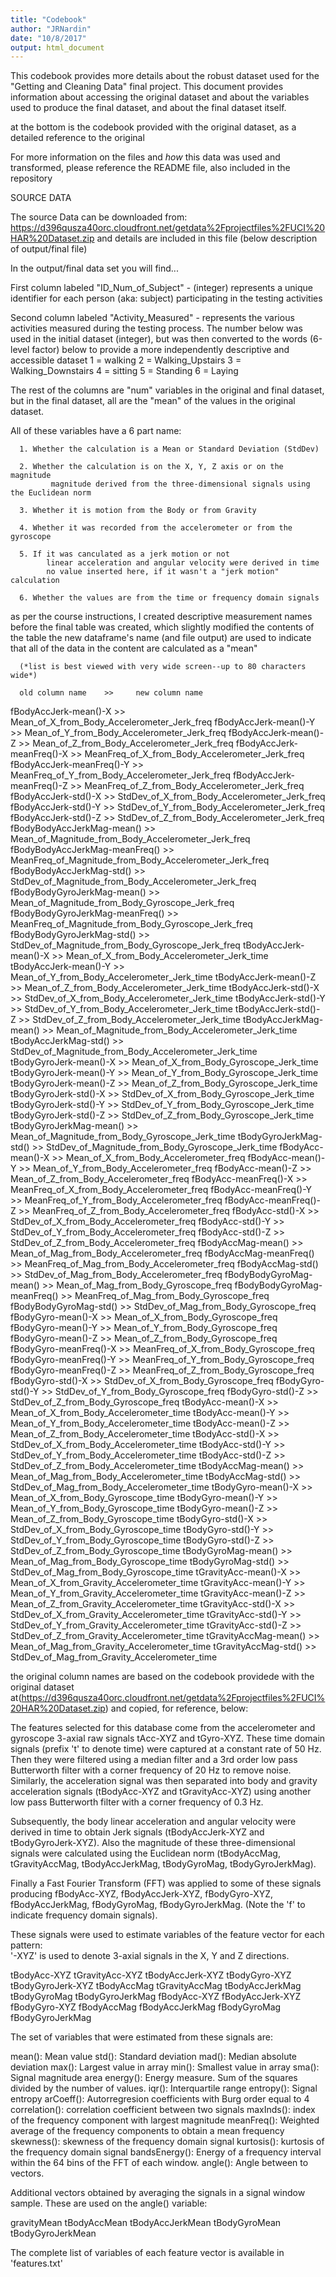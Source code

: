 ```yaml
---
title: "Codebook"
author: "JRNardin"
date: "10/8/2017"
output: html_document
---
```


This codebook provides more details about the robust dataset used for the "Getting and
Cleaning Data" final project. This document provides information about accessing
the original dataset and about the variables used to produce the final dataset, 
and about the final dataset itself.

at the bottom is the codebook provided with the original dataset, as a detailed
reference to the original

For more information on the files and *how* this data was used and transformed, please reference
the README file, also included in the repository

SOURCE DATA

The source Data can be downloaded from: https://d396qusza40orc.cloudfront.net/getdata%2Fprojectfiles%2FUCI%20HAR%20Dataset.zip
and details are included in this file (below description of output/final file)


In the output/final data set you will find...

First column labeled "ID_Num_of_Subject" - (integer) represents a unique identifier for
      each person (aka: subject) participating in the testing activities
      
Second column labeled "Activity_Measured" - represents the various activities
      measured during the testing process. The number below was used in the 
      initial dataset (integer), but was then converted to the words (6-level factor)
      below to provide a more independently descriptive and accessible dataset
      1 = walking
      2 = Walking_Upstairs
      3 = Walking_Downstairs
      4 = sitting
      5 = Standing
      6 = Laying

The rest of the columns are "num" variables in the original and final dataset, 
but in the final dataset, all are the "mean" of the values in the original 
dataset. 

All of these variables have a 6 part name:

      1. Whether the calculation is a Mean or Standard Deviation (StdDev)
      
      2. Whether the calculation is on the X, Y, Z axis or on the magnitude 
             magnitude derived from the three-dimensional signals using the Euclidean norm
      
      3. Whether it is motion from the Body or from Gravity
      
      4. Whether it was recorded from the accelerometer or from the gyroscope
      
      5. If it was canculated as a jerk motion or not
            linear acceleration and angular velocity were derived in time
            no value inserted here, if it wasn't a "jerk motion" calculation
      
      6. Whether the values are from the time or frequency domain signals
      
as per the course instructions, I created descriptive measurement names before
the final table was created, which slightly modified the contents of the table
the new dataframe's name (and file output) are used to indicate that all
of the data in the content are calculated as a "mean"

      (*list is best viewed with very wide screen--up to 80 characters wide*)
      
      old column name    >>     new column name

fBodyAccJerk-mean()-X     >>     Mean_of_X_from_Body_Accelerometer_Jerk_freq
fBodyAccJerk-mean()-Y     >>     Mean_of_Y_from_Body_Accelerometer_Jerk_freq
fBodyAccJerk-mean()-Z     >>     Mean_of_Z_from_Body_Accelerometer_Jerk_freq
fBodyAccJerk-meanFreq()-X     >>     MeanFreq_of_X_from_Body_Accelerometer_Jerk_freq
fBodyAccJerk-meanFreq()-Y     >>     MeanFreq_of_Y_from_Body_Accelerometer_Jerk_freq
fBodyAccJerk-meanFreq()-Z     >>     MeanFreq_of_Z_from_Body_Accelerometer_Jerk_freq
fBodyAccJerk-std()-X     >>     StdDev_of_X_from_Body_Accelerometer_Jerk_freq
fBodyAccJerk-std()-Y     >>     StdDev_of_Y_from_Body_Accelerometer_Jerk_freq
fBodyAccJerk-std()-Z     >>     StdDev_of_Z_from_Body_Accelerometer_Jerk_freq
fBodyBodyAccJerkMag-mean()     >>     Mean_of_Magnitude_from_Body_Accelerometer_Jerk_freq
fBodyBodyAccJerkMag-meanFreq()     >>     MeanFreq_of_Magnitude_from_Body_Accelerometer_Jerk_freq
fBodyBodyAccJerkMag-std()     >>     StdDev_of_Magnitude_from_Body_Accelerometer_Jerk_freq
fBodyBodyGyroJerkMag-mean()     >>     Mean_of_Magnitude_from_Body_Gyroscope_Jerk_freq
fBodyBodyGyroJerkMag-meanFreq()     >>     MeanFreq_of_Magnitude_from_Body_Gyroscope_Jerk_freq
fBodyBodyGyroJerkMag-std()     >>     StdDev_of_Magnitude_from_Body_Gyroscope_Jerk_freq
tBodyAccJerk-mean()-X     >>     Mean_of_X_from_Body_Accelerometer_Jerk_time
tBodyAccJerk-mean()-Y     >>     Mean_of_Y_from_Body_Accelerometer_Jerk_time
tBodyAccJerk-mean()-Z     >>     Mean_of_Z_from_Body_Accelerometer_Jerk_time
tBodyAccJerk-std()-X     >>     StdDev_of_X_from_Body_Accelerometer_Jerk_time
tBodyAccJerk-std()-Y     >>     StdDev_of_Y_from_Body_Accelerometer_Jerk_time
tBodyAccJerk-std()-Z     >>     StdDev_of_Z_from_Body_Accelerometer_Jerk_time
tBodyAccJerkMag-mean()     >>     Mean_of_Magnitude_from_Body_Accelerometer_Jerk_time
tBodyAccJerkMag-std()     >>     StdDev_of_Magnitude_from_Body_Accelerometer_Jerk_time
tBodyGyroJerk-mean()-X     >>     Mean_of_X_from_Body_Gyroscope_Jerk_time
tBodyGyroJerk-mean()-Y     >>     Mean_of_Y_from_Body_Gyroscope_Jerk_time
tBodyGyroJerk-mean()-Z     >>     Mean_of_Z_from_Body_Gyroscope_Jerk_time
tBodyGyroJerk-std()-X     >>     StdDev_of_X_from_Body_Gyroscope_Jerk_time
tBodyGyroJerk-std()-Y     >>     StdDev_of_Y_from_Body_Gyroscope_Jerk_time
tBodyGyroJerk-std()-Z     >>     StdDev_of_Z_from_Body_Gyroscope_Jerk_time
tBodyGyroJerkMag-mean()     >>     Mean_of_Magnitude_from_Body_Gyroscope_Jerk_time
tBodyGyroJerkMag-std()     >>     StdDev_of_Magnitude_from_Body_Gyroscope_Jerk_time
fBodyAcc-mean()-X     >>     Mean_of_X_from_Body_Accelerometer_freq
fBodyAcc-mean()-Y     >>     Mean_of_Y_from_Body_Accelerometer_freq
fBodyAcc-mean()-Z     >>     Mean_of_Z_from_Body_Accelerometer_freq
fBodyAcc-meanFreq()-X     >>     MeanFreq_of_X_from_Body_Accelerometer_freq
fBodyAcc-meanFreq()-Y     >>     MeanFreq_of_Y_from_Body_Accelerometer_freq
fBodyAcc-meanFreq()-Z     >>     MeanFreq_of_Z_from_Body_Accelerometer_freq
fBodyAcc-std()-X     >>     StdDev_of_X_from_Body_Accelerometer_freq
fBodyAcc-std()-Y     >>     StdDev_of_Y_from_Body_Accelerometer_freq
fBodyAcc-std()-Z     >>     StdDev_of_Z_from_Body_Accelerometer_freq
fBodyAccMag-mean()     >>     Mean_of_Mag_from_Body_Accelerometer_freq
fBodyAccMag-meanFreq()     >>     MeanFreq_of_Mag_from_Body_Accelerometer_freq
fBodyAccMag-std()     >>     StdDev_of_Mag_from_Body_Accelerometer_freq
fBodyBodyGyroMag-mean()     >>     Mean_of_Mag_from_Body_Gyroscope_freq
fBodyBodyGyroMag-meanFreq()     >>     MeanFreq_of_Mag_from_Body_Gyroscope_freq
fBodyBodyGyroMag-std()     >>     StdDev_of_Mag_from_Body_Gyroscope_freq
fBodyGyro-mean()-X     >>     Mean_of_X_from_Body_Gyroscope_freq
fBodyGyro-mean()-Y     >>     Mean_of_Y_from_Body_Gyroscope_freq
fBodyGyro-mean()-Z     >>     Mean_of_Z_from_Body_Gyroscope_freq
fBodyGyro-meanFreq()-X     >>     MeanFreq_of_X_from_Body_Gyroscope_freq
fBodyGyro-meanFreq()-Y     >>     MeanFreq_of_Y_from_Body_Gyroscope_freq
fBodyGyro-meanFreq()-Z     >>     MeanFreq_of_Z_from_Body_Gyroscope_freq
fBodyGyro-std()-X     >>     StdDev_of_X_from_Body_Gyroscope_freq
fBodyGyro-std()-Y     >>     StdDev_of_Y_from_Body_Gyroscope_freq
fBodyGyro-std()-Z     >>     StdDev_of_Z_from_Body_Gyroscope_freq
tBodyAcc-mean()-X     >>     Mean_of_X_from_Body_Accelerometer_time
tBodyAcc-mean()-Y     >>     Mean_of_Y_from_Body_Accelerometer_time
tBodyAcc-mean()-Z     >>     Mean_of_Z_from_Body_Accelerometer_time
tBodyAcc-std()-X     >>     StdDev_of_X_from_Body_Accelerometer_time
tBodyAcc-std()-Y     >>     StdDev_of_Y_from_Body_Accelerometer_time
tBodyAcc-std()-Z     >>     StdDev_of_Z_from_Body_Accelerometer_time
tBodyAccMag-mean()     >>     Mean_of_Mag_from_Body_Accelerometer_time
tBodyAccMag-std()     >>     StdDev_of_Mag_from_Body_Accelerometer_time
tBodyGyro-mean()-X     >>     Mean_of_X_from_Body_Gyroscope_time
tBodyGyro-mean()-Y     >>     Mean_of_Y_from_Body_Gyroscope_time
tBodyGyro-mean()-Z     >>     Mean_of_Z_from_Body_Gyroscope_time
tBodyGyro-std()-X     >>     StdDev_of_X_from_Body_Gyroscope_time
tBodyGyro-std()-Y     >>     StdDev_of_Y_from_Body_Gyroscope_time
tBodyGyro-std()-Z     >>     StdDev_of_Z_from_Body_Gyroscope_time
tBodyGyroMag-mean()     >>     Mean_of_Mag_from_Body_Gyroscope_time
tBodyGyroMag-std()     >>     StdDev_of_Mag_from_Body_Gyroscope_time
tGravityAcc-mean()-X     >>     Mean_of_X_from_Gravity_Accelerometer_time
tGravityAcc-mean()-Y     >>     Mean_of_Y_from_Gravity_Accelerometer_time
tGravityAcc-mean()-Z     >>     Mean_of_Z_from_Gravity_Accelerometer_time
tGravityAcc-std()-X     >>     StdDev_of_X_from_Gravity_Accelerometer_time
tGravityAcc-std()-Y     >>     StdDev_of_Y_from_Gravity_Accelerometer_time
tGravityAcc-std()-Z     >>     StdDev_of_Z_from_Gravity_Accelerometer_time
tGravityAccMag-mean()     >>     Mean_of_Mag_from_Gravity_Accelerometer_time
tGravityAccMag-std()     >>     StdDev_of_Mag_from_Gravity_Accelerometer_time



the original column names are based on the codebook providede with the original 
dataset at(https://d396qusza40orc.cloudfront.net/getdata%2Fprojectfiles%2FUCI%20HAR%20Dataset.zip) 
and copied, for reference, below:

The features selected for this database come from the accelerometer and gyroscope 3-axial raw signals tAcc-XYZ and tGyro-XYZ. These time domain signals (prefix 't' to denote time) were captured at a constant rate of 50 Hz. Then they were filtered using a median filter and a 3rd order low pass Butterworth filter with a corner frequency of 20 Hz to remove noise. Similarly, the acceleration signal was then separated into body and gravity acceleration signals (tBodyAcc-XYZ and tGravityAcc-XYZ) using another low pass Butterworth filter with a corner frequency of 0.3 Hz. 

Subsequently, the body linear acceleration and angular velocity were derived in time to obtain Jerk signals (tBodyAccJerk-XYZ and tBodyGyroJerk-XYZ). Also the magnitude of these three-dimensional signals were calculated using the Euclidean norm (tBodyAccMag, tGravityAccMag, tBodyAccJerkMag, tBodyGyroMag, tBodyGyroJerkMag). 

Finally a Fast Fourier Transform (FFT) was applied to some of these signals producing fBodyAcc-XYZ, fBodyAccJerk-XYZ, fBodyGyro-XYZ, fBodyAccJerkMag, fBodyGyroMag, fBodyGyroJerkMag. (Note the 'f' to indicate frequency domain signals). 

These signals were used to estimate variables of the feature vector for each pattern:  
'-XYZ' is used to denote 3-axial signals in the X, Y and Z directions.

tBodyAcc-XYZ
tGravityAcc-XYZ
tBodyAccJerk-XYZ
tBodyGyro-XYZ
tBodyGyroJerk-XYZ
tBodyAccMag
tGravityAccMag
tBodyAccJerkMag
tBodyGyroMag
tBodyGyroJerkMag
fBodyAcc-XYZ
fBodyAccJerk-XYZ
fBodyGyro-XYZ
fBodyAccMag
fBodyAccJerkMag
fBodyGyroMag
fBodyGyroJerkMag

The set of variables that were estimated from these signals are: 

mean(): Mean value
std(): Standard deviation
mad(): Median absolute deviation 
max(): Largest value in array
min(): Smallest value in array
sma(): Signal magnitude area
energy(): Energy measure. Sum of the squares divided by the number of values. 
iqr(): Interquartile range 
entropy(): Signal entropy
arCoeff(): Autorregresion coefficients with Burg order equal to 4
correlation(): correlation coefficient between two signals
maxInds(): index of the frequency component with largest magnitude
meanFreq(): Weighted average of the frequency components to obtain a mean frequency
skewness(): skewness of the frequency domain signal 
kurtosis(): kurtosis of the frequency domain signal 
bandsEnergy(): Energy of a frequency interval within the 64 bins of the FFT of each window.
angle(): Angle between to vectors.

Additional vectors obtained by averaging the signals in a signal window sample. These are used on the angle() variable:

gravityMean
tBodyAccMean
tBodyAccJerkMean
tBodyGyroMean
tBodyGyroJerkMean

The complete list of variables of each feature vector is available in 'features.txt'
